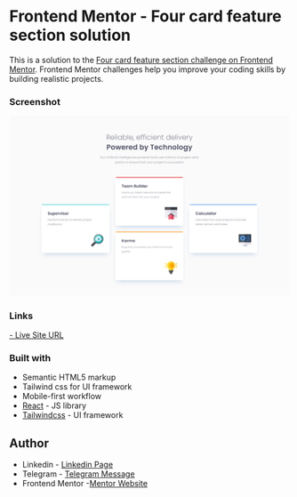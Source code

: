 # Frontend Mentor - Four card feature section solution

This is a solution to the [Four card feature section challenge on Frontend Mentor](https://www.frontendmentor.io/challenges/four-card-feature-section-weK1eFYK). Frontend Mentor challenges help you improve your coding skills by building realistic projects. 


### Screenshot

![Screenshot of project](./src/assets/View.jpg)


### Links
 [- Live Site URL](https://amazing-cendol-1a2614.netlify.app)

### Built with

- Semantic HTML5 markup
- Tailwind css for UI framework
- Mobile-first workflow
- [React](https://react.dev) - JS library
- [Tailwindcss](https://tailwindcss.com) - UI framework

## Author

- Linkedin - [Linkedin Page](https://www.linkedin.com/in/reza-%E2%80%8Chosseinzade-85a513236)
- Telegram - [Telegram Message](https://telegram.me/frontendprog)
- Frontend Mentor -[Mentor Website](https://devedoping.ir/)


